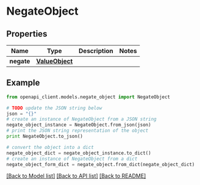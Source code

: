 # NegateObject


## Properties
Name | Type | Description | Notes
------------ | ------------- | ------------- | -------------
**negate** | [**ValueObject**](ValueObject.md) |  | 

## Example

```python
from openapi_client.models.negate_object import NegateObject

# TODO update the JSON string below
json = "{}"
# create an instance of NegateObject from a JSON string
negate_object_instance = NegateObject.from_json(json)
# print the JSON string representation of the object
print NegateObject.to_json()

# convert the object into a dict
negate_object_dict = negate_object_instance.to_dict()
# create an instance of NegateObject from a dict
negate_object_form_dict = negate_object.from_dict(negate_object_dict)
```
[[Back to Model list]](../README.md#documentation-for-models) [[Back to API list]](../README.md#documentation-for-api-endpoints) [[Back to README]](../README.md)


